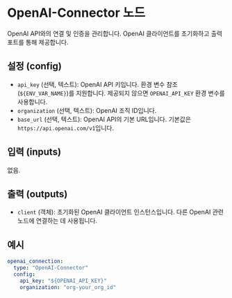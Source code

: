 # OpenAI-Connector 노드

OpenAI API와의 연결 및 인증을 관리합니다. OpenAI 클라이언트를 초기화하고 출력 포트를 통해 제공합니다.

## 설정 (config)

*   `api_key` (선택, 텍스트): OpenAI API 키입니다. 환경 변수 참조 (`${ENV_VAR_NAME}`)를 지원합니다. 제공되지 않으면 `OPENAI_API_KEY` 환경 변수를 사용합니다.
*   `organization` (선택, 텍스트): OpenAI 조직 ID입니다.
*   `base_url` (선택, 텍스트): OpenAI API의 기본 URL입니다. 기본값은 `https://api.openai.com/v1`입니다.

## 입력 (inputs)

없음.

## 출력 (outputs)

*   `client` (객체): 초기화된 OpenAI 클라이언트 인스턴스입니다. 다른 OpenAI 관련 노드에 연결하는 데 사용됩니다.

## 예시

```yaml
openai_connection:
  type: "OpenAI-Connector"
  config:
    api_key: "${OPENAI_API_KEY}"
    organization: "org-your_org_id"
```